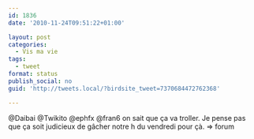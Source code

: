 ```yaml
---
id: 1836
date: '2010-11-24T09:51:22+01:00'

layout: post
categories:
  - Vis ma vie
tags:
  - tweet
format: status
publish_social: no
guid: 'http://tweets.local/?birdsite_tweet=7370684472762368'

---
```


@Daibai @Twikito @ephfx @fran6 on sait que ça va troller. Je pense pas que ça soit judicieux de gâcher notre h du vendredi pour çà. =&gt; forum